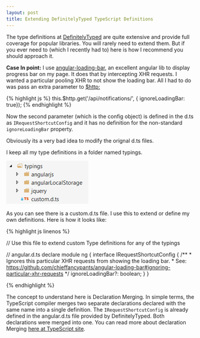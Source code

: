 ```yaml
---
layout: post
title: Extending DefinitelyTyped TypeScript Definitions
---
```

The type definitions at [DefinitelyTyped](http://definitelytyped.org/) are quite extensive and provide full coverage for popular libraries. You will 
rarely need to extend them. But if you ever need to (which I recently had to) here is how I recommend you should approach it.

<div class="message">
  <strong>Case In point:</strong> I use <a href="https://github.com/chieffancypants/angular-loading-bar">angular-loading-bar</a>, an excellent angular lib to display progress bar on my page. It does that 
  by intercepting XHR requests. I wanted a particular pooling XHR to not show the loading bar. All I had to do was pass an extra parameter to <a href="https://docs.angularjs.org/api/ng/service/$http#get">$http:</a> 
  
  {% highlight js %}
  this.$http.get('/api/notifications/', { ignoreLoadingBar: true});
  {% endhighlight %}
  
  Now the second parameter (which is the config object) is defined in the d.ts as `IRequestShortcutConfig` and it has no definition for the non-standard `ignoreLoadingBar` property.
</div>

Obviously its a very bad idea to modify the orignal d.ts files.

I keep all my type definitions in a folder named typings.

![Folder Structure](/images/typings-folder-structure.png "Folder Structure")

As you can see there is a custom.d.ts file. I use this to extend or define my own definitions. Here is how it looks like:

{% highlight js linenos %}

// Use this file to extend custom Type definitions for any of the typings

// angular.d.ts 
declare module ng {
   interface IRequestShortcutConfig {
      /**
        * Ignores this particular XHR requests from showing the loading bar.
        * See: https://github.com/chieffancypants/angular-loading-bar#ignoring-particular-xhr-requests
        */
      ignoreLoadingBar?: boolean;
   }
} 

{% endhighlight %}

The concept to understand here is Declaration Merging. In simple terms, the TypeScript compiler merges two separate 
declarations declared with the same name into a single definition. The `IRequestShortcutConfig` is already defined 
in the angular.d.ts file provided by DefinitelyTyped. Both declarations were merged into one. You can read more about 
declaration Merging [here at TypeScript site](http://www.typescriptlang.org/Handbook#declaration-merging).


